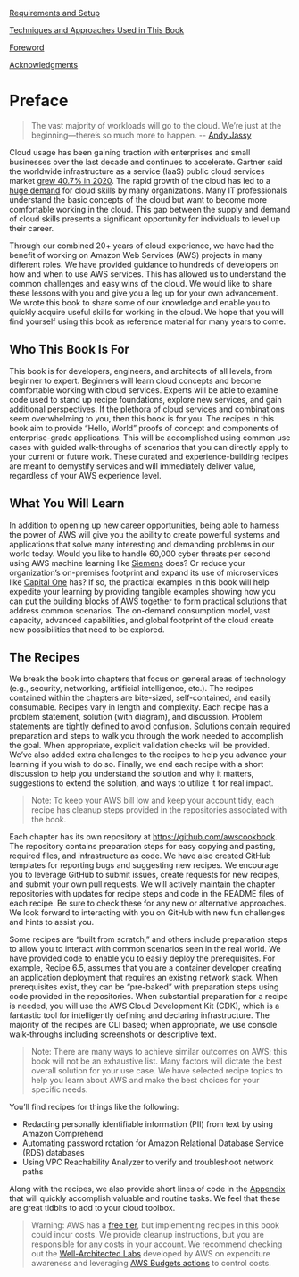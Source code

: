 [Requirements and Setup](RequirementAndSetup.md)

[Techniques and Approaches Used in This Book](TechniquesAndApproachesUsedinThisBook.md)

[Foreword](Foreword.md)

[Acknowledgments](Acknowledgments.md)

# Preface

> The vast majority of workloads will go to the cloud. We’re just at the beginning—there’s so much more to happen. -- [Andy Jassy](https://www.forbes.com/sites/siliconangle/2015/01/28/andy-jassy-aws-trillion-dollar-cloud-ambition/?sh=120bdcdb321e)


Cloud usage has been gaining traction with enterprises and small businesses over the last decade and continues to accelerate. Gartner said the worldwide infrastructure as a service (IaaS) public cloud services market [grew 40.7% in 2020](https://www.gartner.com/en/newsroom/press-releases/2021-06-28-gartner-says-worldwide-iaas-public-cloud-services-market-grew-40-7-percent-in-2020). The rapid growth of the cloud has led to a [huge demand](https://www.gartner.com/en/newsroom/press-releases/2019-01-17-gartner-survey-shows-global-talent-shortage-is-now-the-top-emerging-risk-facing-organizations) for cloud skills by many organizations. Many IT professionals understand the basic concepts of the cloud but want to become more comfortable working in the cloud. This gap between the supply and demand of cloud skills presents a significant opportunity for individuals to level up their career.

Through our combined 20+ years of cloud experience, we have had the benefit of working on Amazon Web Services (AWS) projects in many different roles. We have provided guidance to hundreds of developers on how and when to use AWS services. This has allowed us to understand the common challenges and easy wins of the cloud. We would like to share these lessons with you and give you a leg up for your own advancement. We wrote this book to share some of our knowledge and enable you to quickly acquire useful skills for working in the cloud. We hope that you will find yourself using this book as reference material for many years to come.

## Who This Book Is For
This book is for developers, engineers, and architects of all levels, from beginner to expert. Beginners will learn cloud concepts and become comfortable working with cloud services. Experts will be able to examine code used to stand up recipe foundations, explore new services, and gain additional perspectives. If the plethora of cloud services and combinations seem overwhelming to you, then this book is for you. The recipes in this book aim to provide “Hello, World” proofs of concept and components of enterprise-grade applications. This will be accomplished using common use cases with guided walk-throughs of scenarios that you can directly apply to your current or future work. These curated and experience-building recipes are meant to demystify services and will immediately deliver value, regardless of your AWS experience level.

## What You Will Learn
In addition to opening up new career opportunities, being able to harness the power of AWS will give you the ability to create powerful systems and applications that solve many interesting and demanding problems in our world today. Would you like to handle 60,000 cyber threats per second using AWS machine learning like [Siemens](https://aws.amazon.com/solutions/case-studies/siemens/) does? Or reduce your organization’s on-premises footprint and expand its use of microservices like [Capital One](https://aws.amazon.com/solutions/case-studies/capital-one/) has? If so, the practical examples in this book will help expedite your learning by providing tangible examples showing how you can put the building blocks of AWS together to form practical solutions that address common scenarios. The on-demand consumption model, vast capacity, advanced capabilities, and global footprint of the cloud create new possibilities that need to be explored.

## The Recipes
We break the book into chapters that focus on general areas of technology (e.g., security, networking, artificial intelligence, etc.). The recipes contained within the chapters are bite-sized, self-contained, and easily consumable. Recipes vary in length and complexity. Each recipe has a problem statement, solution (with diagram), and discussion. Problem statements are tightly defined to avoid confusion. Solutions contain required preparation and steps to walk you through the work needed to accomplish the goal. When appropriate, explicit validation checks will be provided. We’ve also added extra challenges to the recipes to help you advance your learning if you wish to do so. Finally, we end each recipe with a short discussion to help you understand the solution and why it matters, suggestions to extend the solution, and ways to utilize it for real impact.

> Note: To keep your AWS bill low and keep your account tidy, each recipe has cleanup steps provided in the repositories associated with the book.

Each chapter has its own repository at https://github.com/awscookbook. The repository contains preparation steps for easy copying and pasting, required files, and infrastructure as code. We have also created GitHub templates for reporting bugs and suggesting new recipes. We encourage you to leverage GitHub to submit issues, create requests for new recipes, and submit your own pull requests. We will actively maintain the chapter repositories with updates for recipe steps and code in the README files of each recipe. Be sure to check these for any new or alternative approaches. We look forward to interacting with you on GitHub with new fun challenges and hints to assist you.

Some recipes are “built from scratch,” and others include preparation steps to allow you to interact with common scenarios seen in the real world. We have provided code to enable you to easily deploy the prerequisites. For example, Recipe 6.5, assumes that you are a container developer creating an application deployment that requires an existing network stack. When prerequisites exist, they can be “pre-baked” with preparation steps using code provided in the repositories. When substantial preparation for a recipe is needed, you will use the AWS Cloud Development Kit (CDK), which is a fantastic tool for intelligently defining and declaring infrastructure. The majority of the recipes are CLI based; when appropriate, we use console walk-throughs including screenshots or descriptive text.

> Note: There are many ways to achieve similar outcomes on AWS; this book will not be an exhaustive list. Many factors will dictate the best overall solution for your use case. We have selected recipe topics to help you learn about AWS and make the best choices for your specific needs.

You’ll find recipes for things like the following:
* Redacting personally identifiable information (PII) from text by using Amazon Comprehend
* Automating password rotation for Amazon Relational Database Service (RDS) databases
* Using VPC Reachability Analyzer to verify and troubleshoot network paths

Along with the recipes, we also provide short lines of code in the [Appendix](https://github.com/AWSCookbook/HerbsAndSpices/) that will quickly accomplish valuable and routine tasks. We feel that these are great tidbits to add to your cloud toolbox.

> Warning: AWS has a [free tier](https://aws.amazon.com/free/), but implementing recipes in this book could incur costs. We provide cleanup instructions, but you are responsible for any costs in your account. We recommend checking out the [Well-Architected Labs](https://www.wellarchitectedlabs.com/) developed by AWS on expenditure awareness and leveraging [AWS Budgets actions](https://docs.aws.amazon.com/cost-management/latest/userguide/budgets-controls.html) to control costs.
